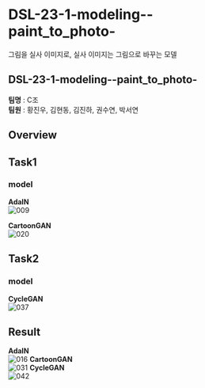 # DSL-23-1-modeling--paint_to_photo-
그림을 실사 이미지로, 실사 이미지는 그림으로 바꾸는 모델

## DSL-23-1-modeling--paint_to_photo-
**팀명** : C조 <br/>
**팀원** : 황진우, 김현동, 김진하, 권수연, 박서연

## Overview
## Task1
### model
**AdaIN**<br/>
![009](https://user-images.githubusercontent.com/108793862/232029174-2a9beb5a-5903-41b6-bcab-0dc8fae953fc.png)

**CartoonGAN**<br/>
![020](https://user-images.githubusercontent.com/108793862/232029311-86ef2536-94c7-4ba6-8a48-cf182ffeb96b.png)

## Task2
### model
**CycleGAN**<br/>
![037](https://user-images.githubusercontent.com/108793862/232029365-0e134d8e-ec91-448e-b25b-a2308d4a1aa5.png)

## Result
**AdaIN**<br/>
![016](https://user-images.githubusercontent.com/108793862/232028965-7364fe40-70ba-4dff-8156-69b7d84bdd23.png)
**CartoonGAN**<br/>
![031](https://user-images.githubusercontent.com/108793862/232029039-6f6bdf2d-aef9-43ef-997f-6bc63661938b.png)
**CycleGAN**<br/>![042](https://user-images.githubusercontent.com/108793862/232029092-e7d0693c-493b-4c7b-afa1-90aa4b14e032.png)
